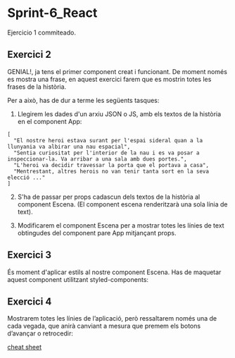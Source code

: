 # Sprint-6_React

Ejercicio 1 commiteado.

## Exercici 2
GENIAL!, ja tens el primer component creat i funcionant. De moment només es mostra una frase, en aquest exercici farem que es mostrin totes les frases de la història. 

Per a això, has de dur a terme les següents tasques:

1. Llegirem les dades d'un arxiu JSON o JS, amb els textos de la història en el component App:

```
[
  "El nostre heroi estava surant per l'espai sideral quan a la llunyania va albirar una nau espacial",
  "Sentia curiositat per l'interior de la nau i es va posar a inspeccionar-la. Va arribar a una sala amb dues portes.",
  "L'heroi va decidir travessar la porta que el portava a casa",
  "Mentrestant, altres herois no van tenir tanta sort en la seva elecció ..."
]
```

2. S'ha de passar per props cadascun dels textos de la història al component Escena. (El component escena renderitzarà una sola línia de text).

3. Modificarem el component Escena per a mostrar totes les línies de text obtingudes del component pare App mitjançant props.


## Exercici 3
És moment d'aplicar estils al nostre component Escena. Has de maquetar aquest component utilitzant styled-components:

## Exercici 4
Mostrarem totes les línies de l’aplicació, però ressaltarem només una de cada vegada, que anirà canviant a mesura que premem els botons d’avançar o retrocedir:


[cheat sheet](https://www.markdownguide.org/cheat-sheet/)